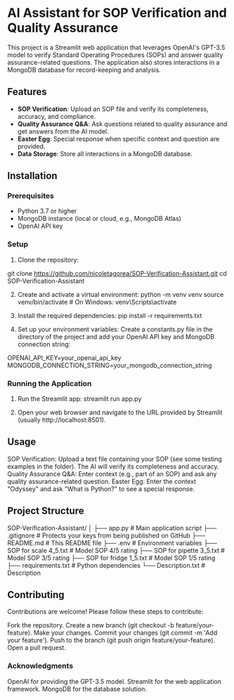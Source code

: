 # AI Assistant for SOP Verification and Quality Assurance

This project is a Streamlit web application that leverages OpenAI's GPT-3.5 model to verify Standard Operating Procedures (SOPs) and answer quality assurance-related questions. The application also stores interactions in a MongoDB database for record-keeping and analysis.

## Features

- **SOP Verification**: Upload an SOP file and verify its completeness, accuracy, and compliance.
- **Quality Assurance Q&A**: Ask questions related to quality assurance and get answers from the AI model.
- **Easter Egg**: Special response when specific context and question are provided.
- **Data Storage**: Store all interactions in a MongoDB database.

## Installation

### Prerequisites

- Python 3.7 or higher
- MongoDB instance (local or cloud, e.g., MongoDB Atlas)
- OpenAI API key

### Setup

1. Clone the repository:
   
git clone https://github.com/nicoletagorea/SOP-Verification-Assistant.git
cd SOP-Verification-Assistant

2. Create and activate a virtual environment:
python -m venv venv
source venv/bin/activate  # On Windows: venv\Scripts\activate

3. Install the required dependencies:
pip install -r requirements.txt

4. Set up your environment variables:
Create a constants.py file in the directory of the project and add your OpenAI API key and MongoDB connection string:

OPENAI_API_KEY=your_openai_api_key
MONGODB_CONNECTION_STRING=your_mongodb_connection_string

### Running the Application

1. Run the Streamlit app:
streamlit run app.py

2. Open your web browser and navigate to the URL provided by Streamlit (usually http://localhost:8501).

## Usage

SOP Verification: Upload a text file containing your SOP (see some testing examples in the folder). The AI will verify its completeness and accuracy.
Quality Assurance Q&A: Enter context (e.g., part of an SOP) and ask any quality assurance-related question.
Easter Egg: Enter the context "Odyssey" and ask "What is Python?" to see a special response.

## Project Structure

SOP-Verification-Assistant/
│
├── app.py                           # Main application script
├── .gitignore                       # Protects your keys from being published on GitHub
├── README.md                        # This README file
├── .env                             # Environment variables
├── SOP for scale 4_5.txt            # Model SOP 4/5 rating
├── SOP for pipette 3_5.txt          # Model SOP 3/5 rating
├── SOP for fridge 1_5.txt           # Model SOP 1/5 rating
├── requirements.txt                 # Python dependencies
└── Description.txt                  # Description

## Contributing
Contributions are welcome! Please follow these steps to contribute:

Fork the repository.
Create a new branch (git checkout -b feature/your-feature).
Make your changes.
Commit your changes (git commit -m 'Add your feature').
Push to the branch (git push origin feature/your-feature).
Open a pull request.

### Acknowledgments

OpenAI for providing the GPT-3.5 model.
Streamlit for the web application framework.
MongoDB for the database solution.